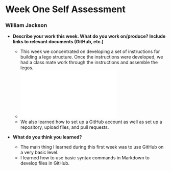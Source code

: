 # Week One Self Assessment
### William Jackson

- **Describe your work this week. What do you work on/produce? Include links to relevant documents (GitHub, etc.)**
  - This week we concentrated on developing a set of instructions for building a lego structure. Once the instructions were developed, we had a class mate work through the instructions and assemble the legos.
  - ![Lego Instruction Set](WJackson_Lego_Instruction_Set_W20.md)
  -  We also learned how to set up a GitHub account as well as set up a repository, upload files, and pull requests.

- **What do you think you learned?**
  - The main thing I learned during this first week was to use GitHub on a very basic level. 
  - I learned how to use basic syntax commands in Markdown to develop files in GitHub.
